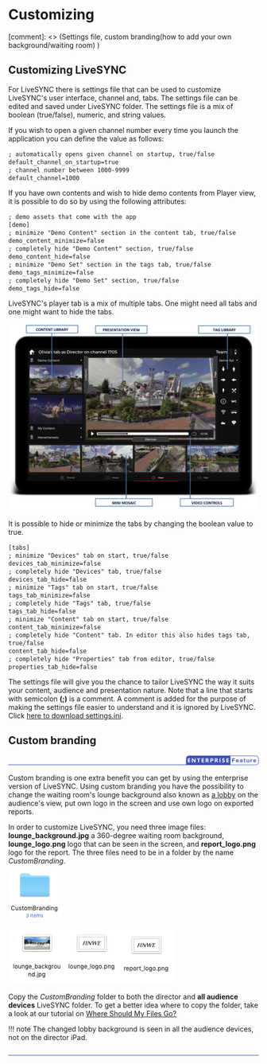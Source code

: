 # Customizing

[comment]: <> (Settings file, custom branding(how to add your own background/waiting room) )

## Customizing LiveSYNC 

For LiveSYNC there is settings file that can be used to customize LiveSYNC's user interface, channel and, tabs. The settings file can be edited and saved under LiveSYNC folder. The settings file is a mix of boolean (true/false), numeric, and string values. 

If you wish to open a given channel number every time you launch the application you can define the value as follows:  

    ; automatically opens given channel on startup, true/false
    default_channel_on_startup=true
    ; channel number between 1000-9999
    default_channel=1000
    
If you have own contents and wish to hide demo contents from Player view, it is possible to do so by using the following attributes:

    ; demo assets that come with the app
    [demo]
    ; minimize "Demo Content" section in the content tab, true/false
    demo_content_minimize=false
    ; completely hide "Demo Content" section, true/false
    demo_content_hide=false
    ; minimize "Demo Set" section in the tags tab, true/false
    demo_tags_minimize=false
    ; completely hide "Demo Set" section, true/false
    demo_tags_hide=false
    
LiveSYNC's player tab is a mix of multiple tabs. One might need all tabs and one might want to hide the tabs. 

![Workspace](img/workspace_director_3.png)

It is possible to hide or minimize the tabs by changing the boolean value to true. 

    [tabs]
    ; minimize "Devices" tab on start, true/false
    devices_tab_minimize=false
    ; completely hide "Devices" tab, true/false
    devices_tab_hide=false
    ; minimize "Tags" tab on start, true/false
    tags_tab_minimize=false
    ; completely hide "Tags" tab, true/false
    tags_tab_hide=false
    ; minimize "Content" tab on start, true/false
    content_tab_minimize=false
    ; completely hide "Content" tab. In editor this also hides tags tab, true/false
    content_tab_hide=false
    ; completely hide "Properties" tab from editor, true/false
    properties_tab_hide=false
 
The settings file will give you the chance to tailor LiveSYNC the way it suits your content, audience and presentation nature. Note that a line that starts with semicolon **(;)** is a comment. A comment is added for the purpose of making the settings file easier to understand and it is ignored by LiveSYNC. Click [here to download settings.ini](..//downloads/downloads.md#settingsini).


## Custom branding 

 ![Enterprise feature](../img/enterprise_feature.png)
 
 Custom branding is one extra benefit you can get by using the enterprise version of LiveSYNC. Using custom branding you have the possibility to change the waiting room's lounge background also known as [a lobby](../user_guide/workspace.md#lobby) on the audience's view, put own logo in the screen and use own logo on exported reports. 
 
 In order to customize LiveSYNC, you need three image files: **lounge_background.jpg** a 360-degree waiting room background, **lounge_logo.png** logo that can be seen in the screen, and **report_logo.png** logo for the report. The three files need to be in a folder by the name *CustomBranding*. 
 
  ![Custom branding](img/customBranding.png)
  
  ![Custom branding](img/customBranding1.png)
 
 Copy the *CustomBranding* folder to both the director and **all audience devices** LiveSYNC folder. To get a better idea where to copy the folder, take a look at our tutorial on [Where Should My Files Go?](../user_guide/asset_management.md#where-should-my-files-go)
 
!!! note
    The changed lobby background is seen in all the audience devices, not on the director iPad.  
    
![Enterprise feature](../img/enterprise_footer.png)
